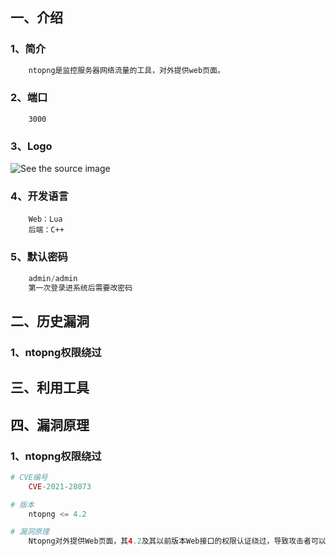 ## 一、介绍

### 1、简介

```php
	ntopng是监控服务器网络流量的工具，对外提供web页面。
```

### 2、端口

```
	3000
```

### 3、Logo

![See the source image](https://th.bing.com/th/id/R.84f4cdb5e749495241cdcd3ceea195a7?rik=4f2KKlQOaJS9qA&pid=ImgRaw&r=0)

### 4、开发语言

```
	Web：Lua
	后端：C++
```

### 5、默认密码

```php
	admin/admin
	第一次登录进系统后需要改密码
```





## 二、历史漏洞

### 1、ntopng权限绕过



## 三、利用工具



## 四、漏洞原理

### 1、ntopng权限绕过

```php
# CVE编号
	CVE-2021-28073
```

```php
# 版本
	ntopng <= 4.2
```

```php
# 漏洞原理
	Ntopng对外提供Web页面，其4.2及其以前版本Web接口的权限认证绕过，导致攻击者可以在未授权的情况下请求符合漏洞利用条件的接口，并最终利用服务器端请求伪造和高危服务实现远程代码执行。
```

